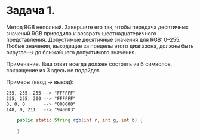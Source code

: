 # Задача 1.

Метод RGB неполный. Завершите его так, чтобы передача десятичных значений RGB приводила к возврату шестнадцатеричного
представления. Допустимые десятичные значения для RGB: 0–255. Любые значения, выходящие за пределы этого диапазона,
должны быть округлены до ближайшего допустимого значения. 

Примечание. 
Ваш ответ всегда должен состоять из 6 символов,
сокращение из 3 здесь не подойдет. 

Примеры (ввод -> вывод):

```markdown
255, 255, 255 --> "FFFFFF"
255, 255, 300 --> "FFFFFF"
0, 0, 0       --> "000000"
148, 0, 211   --> "9400D3"
```

```java
    public static String rgb(int r, int g, int b) {
        
    }
```